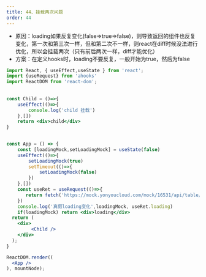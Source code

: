 ```yaml
---
title: 44、挂载两次问题
order: 44
---
```


+ 原因：loading如果反复变化(false=>true=>false)，则导致返回的组件也反复变化，第一次和第三次一样，但和第二次不一样，则react在diff时候没法进行优化，所以会挂载两次（只有前后两次一样，diff才能优化）
+ 方案：在定义hooks时，loading不要反复，一般开始为true，然后为false

```jsx
import React, { useEffect,useState } from 'react';
import {useRequest} from 'ahooks'
import ReactDOM from 'react-dom';
 
 
const Child = ()=>{
    useEffect(()=>{
        console.log('child 挂载')
    },[])
    return <div>child</div>
}
 

const App = () => {
    const [loadingMock,setLoadingMock] = useState(false)
    useEffect(()=>{
        setLoadingMock(true)
        setTimeout(()=>{
            setLoadingMock(false)
        })
    },[])
    const useRet = useRequest(()=>{
       return fetch('https://mock.yonyoucloud.com/mock/16531/api/table/api/getList').then(rst=>rst.json())
    })
    console.log('真假loading变化',loadingMock, useRet.loading)
    if(loadingMock) return <div>loading</div>
  return (
    <div>
         <Child />
    </div>
  );
}

ReactDOM.render((
  <App />
), mountNode);
```
